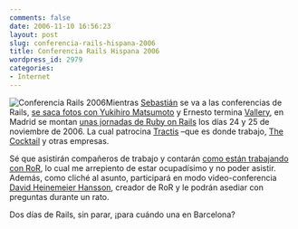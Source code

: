 ```yaml
---
comments: false
date: 2006-11-10 16:56:23
layout: post
slug: conferencia-rails-hispana-2006
title: Conferencia Rails Hispana 2006
wordpress_id: 2979
categories:
- Internet
---
```


![Conferencia Rails 2006](http://www.minid.net/images/badge_03.png)Mientras [Sebastián](http://www.zonageek.com) se va a las conferencias de Rails, [se saca fotos con Yukihiro Matsumoto](http://flickr.com/photos/sd/276612861/?#comment72157594369149518) y Ernesto termina [Vallery](http://www.vallery.es), en Madrid se montan [unas jornadas de Ruby on Rails](http://www.conferenciarails.org/) los días 24 y 25 de noviembre de 2006. La cual patrocina [Tractis](http://www.tractis.com) –que es donde trabajo, [The Cocktail](http://www.the-cocktail.com/) y otras empresas.





Sé que asistirán compañeros de trabajo y contarán [como están trabajando con RoR](http://blog.negonation.com/es/), lo cual me arrepiento de estar ocupadísimo y no poder asistir. Además, como cliché al asunto, participará en modo video-conferencia [David Heinemeier Hansson](http://www.loudthinking.com/about.html), creador de RoR y le podrán asediar con preguntas durante un rato.





Dos días de Rails, sin parar, ¡para cuándo una en Barcelona?

